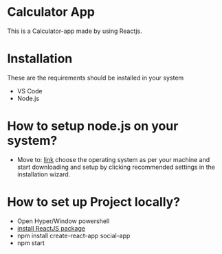 # Calculator App

This is a Calculator-app made by using Reactjs.

# Installation
These are the requirements should be installed in your system
- VS Code
- Node.js

# How to setup node.js on your system?
- Move to: [link](https://nodejs.org/en/download/) choose the operating system as per your machine and start downloading and setup by clicking recommended settings in the installation wizard.

# How to set up Project locally?
- Open Hyper/Window powershell
- [install ReactJS package](https://reactjs.org/docs/create-a-new-react-app.html)
- npm install create-react-app social-app
- npm start



